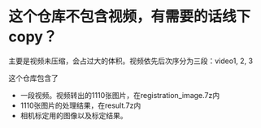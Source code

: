 # 这个仓库不包含视频，有需要的话线下copy？

主要是视频未压缩，会占过大的体积。视频依先后次序分为三段：video1, 2, 3

这个仓库包含了

- 一段视频。视频转出的1110张图片，在registration_image.7z内
- 1110张图片的处理结果，在result.7z内
- 相机标定用的图像以及标定结果。

